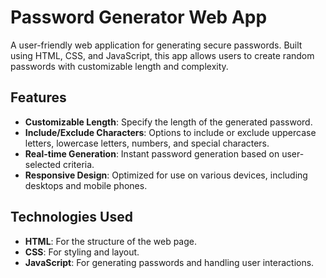 # Password Generator Web App

A user-friendly web application for generating secure passwords. Built using HTML, CSS, and JavaScript, this app allows users to create random passwords with customizable length and complexity.

## Features

- **Customizable Length**: Specify the length of the generated password.
- **Include/Exclude Characters**: Options to include or exclude uppercase letters, lowercase letters, numbers, and special characters.
- **Real-time Generation**: Instant password generation based on user-selected criteria.
- **Responsive Design**: Optimized for use on various devices, including desktops and mobile phones.

## Technologies Used

- **HTML**: For the structure of the web page.
- **CSS**: For styling and layout.
- **JavaScript**: For generating passwords and handling user interactions.
